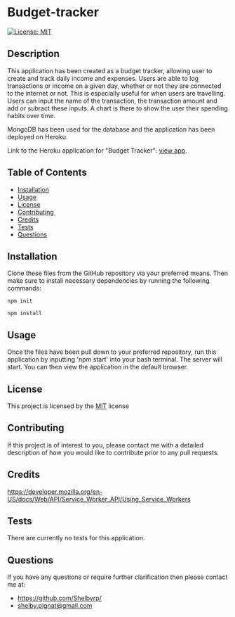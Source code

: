 # Budget-tracker

[![License: MIT](https://img.shields.io/badge/License-MIT-yellow.svg)](https://opensource.org/licenses/MIT)

## Description

This application has been created as a budget tracker, allowing user to create and track daily income and expenses. Users are able to log transactions or income on a given day, whether or not they are connected to the internet or not. This is especially useful for when users are travelling. Users can input the name of the transaction, the transaction amount and add or subract these inputs. A chart is there to show the user their spending habits over time.

MongoDB has been used for the database and the application has been deployed on Heroku.

Link to the Heroku application for "Budget Tracker": [view app](https://shelby-budget-tracker.herokuapp.com/).

## Table of Contents

- [Installation](#installation)
- [Usage](#usage)
- [License](#license)
- [Contributing](#contributing)
- [Credits](#credits)
- [Tests](#tests)
- [Questions](#questions)

## Installation

Clone these files from the GitHub repository via your preferred means. Then make sure to install necessary dependencies by running the following commands:

```
npm init
```

```
npm install
```

## Usage

Once the files have been pull down to your preferred repository, run this application by inputting 'npm start' into your bash terminal. The server will start. You can then view the application in the default browser.

## License

This project is licensed by the [MIT](https://opensource.org/licenses/MIT) license

## Contributing

If this project is of interest to you, please contact me with a detailed description of how you would like to contribute prior to any pull requests.

## Credits

https://developer.mozilla.org/en-US/docs/Web/API/Service_Worker_API/Using_Service_Workers

## Tests

There are currently no tests for this application.

## Questions

If you have any questions or require further clarification then please contact me at:

- https://github.com/Shelbyrp/
- shelby.pignat@gmail.com
